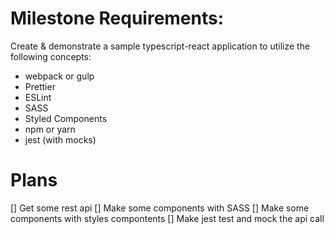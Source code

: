 # Milestone Requirements:

Create & demonstrate a sample typescript-react application to utilize the following concepts:

- webpack or gulp
- Prettier
- ESLint
- SASS
- Styled Components
- npm or yarn
- jest (with mocks)

# Plans

[] Get some rest api
[] Make some components with SASS
[] Make some components with styles compontents
[] Make jest test and mock the api call
